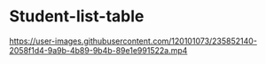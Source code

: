 # Student-list-table



https://user-images.githubusercontent.com/120101073/235852140-2058f1d4-9a9b-4b89-9b4b-89e1e991522a.mp4

